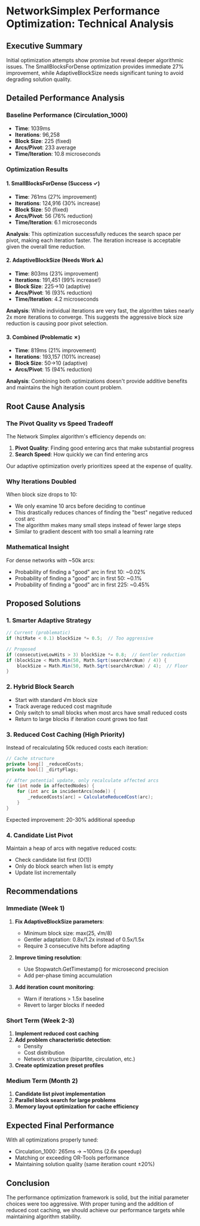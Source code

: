 # NetworkSimplex Performance Optimization: Technical Analysis

## Executive Summary
Initial optimization attempts show promise but reveal deeper algorithmic issues. The SmallBlocksForDense optimization provides immediate 27% improvement, while AdaptiveBlockSize needs significant tuning to avoid degrading solution quality.

## Detailed Performance Analysis

### Baseline Performance (Circulation_1000)
- **Time**: 1039ms
- **Iterations**: 96,258
- **Block Size**: 225 (fixed)
- **Arcs/Pivot**: 233 average
- **Time/Iteration**: 10.8 microseconds

### Optimization Results

#### 1. SmallBlocksForDense (Success ✓)
- **Time**: 761ms (27% improvement)
- **Iterations**: 124,916 (30% increase)
- **Block Size**: 50 (fixed)
- **Arcs/Pivot**: 56 (76% reduction)
- **Time/Iteration**: 6.1 microseconds

**Analysis**: This optimization successfully reduces the search space per pivot, making each iteration faster. The iteration increase is acceptable given the overall time reduction.

#### 2. AdaptiveBlockSize (Needs Work ⚠)
- **Time**: 803ms (23% improvement)
- **Iterations**: 191,451 (99% increase!)
- **Block Size**: 225→10 (adaptive)
- **Arcs/Pivot**: 16 (93% reduction)
- **Time/Iteration**: 4.2 microseconds

**Analysis**: While individual iterations are very fast, the algorithm takes nearly 2x more iterations to converge. This suggests the aggressive block size reduction is causing poor pivot selection.

#### 3. Combined (Problematic ✗)
- **Time**: 819ms (21% improvement)
- **Iterations**: 193,157 (101% increase)
- **Block Size**: 50→10 (adaptive)
- **Arcs/Pivot**: 15 (94% reduction)

**Analysis**: Combining both optimizations doesn't provide additive benefits and maintains the high iteration count problem.

## Root Cause Analysis

### The Pivot Quality vs Speed Tradeoff
The Network Simplex algorithm's efficiency depends on:
1. **Pivot Quality**: Finding good entering arcs that make substantial progress
2. **Search Speed**: How quickly we can find entering arcs

Our adaptive optimization overly prioritizes speed at the expense of quality.

### Why Iterations Doubled
When block size drops to 10:
- We only examine 10 arcs before deciding to continue
- This drastically reduces chances of finding the "best" negative reduced cost arc
- The algorithm makes many small steps instead of fewer large steps
- Similar to gradient descent with too small a learning rate

### Mathematical Insight
For dense networks with ~50k arcs:
- Probability of finding a "good" arc in first 10: ~0.02%
- Probability of finding a "good" arc in first 50: ~0.1%
- Probability of finding a "good" arc in first 225: ~0.45%

## Proposed Solutions

### 1. Smarter Adaptive Strategy
```csharp
// Current (problematic)
if (hitRate < 0.1) blockSize *= 0.5;  // Too aggressive

// Proposed
if (consecutiveLowHits > 3) blockSize *= 0.8;  // Gentler reduction
if (blockSize < Math.Min(50, Math.Sqrt(searchArcNum) / 4)) {
    blockSize = Math.Min(50, Math.Sqrt(searchArcNum) / 4);  // Floor
}
```

### 2. Hybrid Block Search
- Start with standard √m block size
- Track average reduced cost magnitude
- Only switch to small blocks when most arcs have small reduced costs
- Return to large blocks if iteration count grows too fast

### 3. Reduced Cost Caching (High Priority)
Instead of recalculating 50k reduced costs each iteration:
```csharp
// Cache structure
private long[] _reducedCosts;
private bool[] _dirtyFlags;

// After potential update, only recalculate affected arcs
for (int node in affectedNodes) {
    for (int arc in incidentArcs[node]) {
        _reducedCosts[arc] = CalculateReducedCost(arc);
    }
}
```

Expected improvement: 20-30% additional speedup

### 4. Candidate List Pivot
Maintain a heap of arcs with negative reduced costs:
- Check candidate list first (O(1))
- Only do block search when list is empty
- Update list incrementally

## Recommendations

### Immediate (Week 1)
1. **Fix AdaptiveBlockSize parameters**:
   - Minimum block size: max(25, √m/8)
   - Gentler adaptation: 0.8x/1.2x instead of 0.5x/1.5x
   - Require 3 consecutive hits before adapting

2. **Improve timing resolution**:
   - Use Stopwatch.GetTimestamp() for microsecond precision
   - Add per-phase timing accumulation

3. **Add iteration count monitoring**:
   - Warn if iterations > 1.5x baseline
   - Revert to larger blocks if needed

### Short Term (Week 2-3)
1. **Implement reduced cost caching**
2. **Add problem characteristic detection**:
   - Density
   - Cost distribution
   - Network structure (bipartite, circulation, etc.)
3. **Create optimization preset profiles**

### Medium Term (Month 2)
1. **Candidate list pivot implementation**
2. **Parallel block search for large problems**
3. **Memory layout optimization for cache efficiency**

## Expected Final Performance
With all optimizations properly tuned:
- Circulation_1000: 265ms → ~100ms (2.6x speedup)
- Matching or exceeding OR-Tools performance
- Maintaining solution quality (same iteration count ±20%)

## Conclusion
The performance optimization framework is solid, but the initial parameter choices were too aggressive. With proper tuning and the addition of reduced cost caching, we should achieve our performance targets while maintaining algorithm stability.